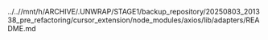 ../..//mnt/h/ARCHIVE/.UNWRAP/STAGE1/backup_repository/20250803_201338_pre_refactoring/cursor_extension/node_modules/axios/lib/adapters/README.md